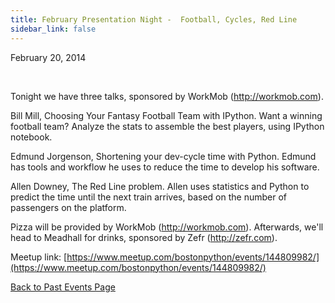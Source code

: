 ```yaml
---
title: February Presentation Night -  Football, Cycles, Red Line
sidebar_link: false
---
```


February 20, 2014


   

Tonight we have three talks, sponsored by WorkMob (http://workmob.com).

Bill Mill, Choosing Your Fantasy Football Team with IPython. Want a winning football team? Analyze the stats to assemble the best players, using IPython notebook.

Edmund Jorgenson, Shortening your dev-cycle time with Python. Edmund has tools and workflow he uses to reduce the time to develop his software.

Allen Downey, The Red Line problem. Allen uses statistics and Python to predict the time until the next train arrives, based on the number of passengers on the platform.

Pizza will be provided by WorkMob (http://workmob.com). Afterwards, we'll head to Meadhall for drinks, sponsored by Zefr (http://zefr.com).


Meetup link: [https://www.meetup.com/bostonpython/events/144809982/](https://www.meetup.com/bostonpython/events/144809982/)

[Back to Past Events Page](index.md)